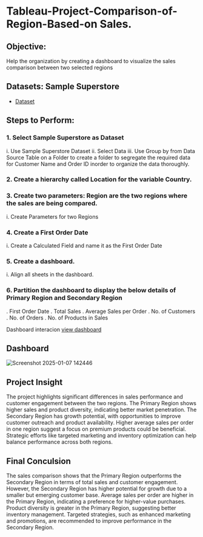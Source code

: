 # Tableau-Project-Comparison-of-Region-Based-on Sales.

## Objective:
Help the organization by creating a dashboard to visualize the sales comparison between two selected regions

## Datasets: Sample Superstore 
- <a href= "https://github.com/sudhagarv555/Data--analysis-Dashboard/blob/main/Sample%20-%20Superstore.xls">Dataset</a>
## Steps to Perform:
### 1.	Select Sample Superstore as Dataset
i.	Use Sample Superstore Dataset
ii.	Select Data
iii.	Use Group by from Data Source Table on a Folder to create a folder to segregate the required data for Customer Name and Order ID inorder to organize the data thoroughly.
### 2.	Create a hierarchy called Location for the variable Country.
### 3.	Create two parameters: Region are the two regions where the sales are being compared.
i.	Create Parameters for two Regions
### 4.	Create a First Order Date
i.	Create a Calculated Field and name it as the First Order Date
### 5.	Create a dashboard.
i.	Align all sheets in the dashboard.
 
### 6.	Partition the dashboard to display the below details of Primary Region and Secondary Region

.	First Order Date
.	Total Sales
.	Average Sales per Order
.	No. of Customers
.	No. of Orders
.	No. of Products in Sales

Dashboard interacion <a href="https://github.com/sudhagarv555/Data--analysis-Dashboard/blob/main/Screenshot%202025-01-07%20142446.png"> view dashboard </a>

## Dashboard
![Screenshot 2025-01-07 142446](https://github.com/user-attachments/assets/5f17b0f0-e261-4ec6-b9e0-91f054bf69d3)
## Project Insight
The project highlights significant differences in sales performance and customer engagement between the two regions. The Primary Region shows higher sales and product diversity, indicating better market penetration. The Secondary Region has growth potential, with opportunities to improve customer outreach and product availability. Higher average sales per order in one region suggest a focus on premium products could be beneficial. Strategic efforts like targeted marketing and inventory optimization can help balance performance across both regions.
## Final Conculsion
The sales comparison shows that the Primary Region outperforms the Secondary Region in terms of total sales and customer engagement. However, the Secondary Region has higher potential for growth due to a smaller but emerging customer base. Average sales per order are higher in the Primary Region, indicating a preference for higher-value purchases. Product diversity is greater in the Primary Region, suggesting better inventory management. Targeted strategies, such as enhanced marketing and promotions, are recommended to improve performance in the Secondary Region.
